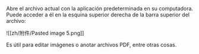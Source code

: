 Abre el archivo actual con la aplicación predeterminada en su computadora. Puede acceder a él en la esquina superior derecha de la barra superior del archivo:

![[zh/附件/Pasted image 5.png]]

Es útil para editar imágenes o anotar archivos PDF, entre otras cosas.